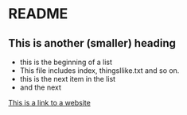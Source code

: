 # README
## This is another (smaller) heading

- this is the beginning of a list
- This file includes index, thingsIlike.txt and so on.
- this is the next item in the list
- and the next

[This is a link to a website](https://github.com/)
